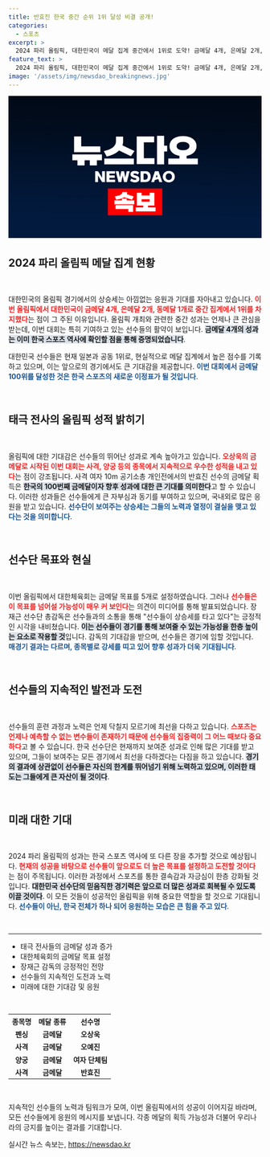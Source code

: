 ```yaml
---
title: 반효진 한국 중간 순위 1위 달성 비결 공개!
categories:
  - 스포츠
excerpt: >
  2024 파리 올림픽, 대한민국이 메달 집계 중간에서 1위로 도약! 금메달 4개, 은메달 2개, 동메달 1개로 일본과 공동 선두. 100번째 금메달을 기록한 16세 신예까지! 태극 전사들의 놀라운 상승세를 놓치지 마세요!
feature_text: >
  2024 파리 올림픽, 대한민국이 메달 집계 중간에서 1위로 도약! 금메달 4개, 은메달 2개, 동메달 1개로 일본과 공동 선두. 100번째 금메달을 기록한 16세 신예까지! 태극 전사들의 놀라운 상승세를 놓치지 마세요!
image: '/assets/img/newsdao_breakingnews.jpg'
---
```


<p><img src="/assets/img/newsdao_breakingnews.jpg" alt="pcversion 속보" /></p>

<h2 data-ke-size="size26">2024 파리 올림픽 메달 집계 현황</h2>

<p data-ke-size="size16">&nbsp;</p>

<p>대한민국의 올림픽 경기에서의 상승세는 아낌없는 응원과 기대를 자아내고 있습니다. <b><span style="color: #ee2323;">이번 올림픽에서 대한민국이 금메달 4개, 은메달 2개, 동메달 1개로 중간 집계에서 1위를 차지했다</span></b>는 점이 그 주된 이유입니다. 올림픽 개최와 관련한 중간 성과는 언제나 큰 관심을 받는데, 이번 대회는 특히 기여하고 있는 선수들의 활약이 보입니다. <b><span style="background-color: #21538527;">금메달 4개의 성과는 이미 한국 스포츠 역사에 확인할 점을 통해 증명되었습니다</span></b>. </p>

<p>대한민국 선수들은 현재 일본과 공동 1위로, 현실적으로 메달 집계에서 높은 점수를 기록하고 있으며, 이는 앞으로의 경기에서도 큰 기대감을 제공합니다. <b><span style="color: #1a5490;">이번 대회에서 금메달 100위를 달성한 것은 한국 스포츠의 새로운 이정표가 될 것입니다</span></b>.</p>

<p data-ke-size="size16">&nbsp;</p>

<h2 data-ke-size="size26">태극 전사의 올림픽 성적 밝히기</h2>

<p data-ke-size="size16">&nbsp;</p>

<p>올림픽에 대한 기대감은 선수들의 뛰어난 성과로 계속 높아가고 있습니다. <b><span style="color: #ee2323;">오상욱의 금메달로 시작된 이번 대회는 사격, 양궁 등의 종목에서 지속적으로 우수한 성적을 내고 있다</span></b>는 점이 강조됩니다. 사격 여자 10m 공기소총 개인전에서의 반효진 선수의 금메달 획득은 <b><span style="background-color: #21538527;">한국의 100번째 금메달이자 향후 성과에 대한 큰 기대를 의미한다</span></b>고 할 수 있습니다. 이러한 성과들은 선수들에게 큰 자부심과 동기를 부여하고 있으며, 국내외로 많은 응원을 받고 있습니다. <b><span style="color: #1a5490;">선수단이 보여주는 상승세는 그들의 노력과 열정이 결실을 맺고 있다는 것을 의미합니다</span></b>.</p>

<p data-ke-size="size16">&nbsp;</p>

<h2 data-ke-size="size26">선수단 목표와 현실</h2>

<p data-ke-size="size16">&nbsp;</p>

<p>이번 올림픽에서 대한체육회는 금메달 목표를 5개로 설정하였습니다. 그러나 <b><span style="color: #ee2323;">선수들은 이 목표를 넘어설 가능성이 매우 커 보인다</span></b>는 의견이 미디어를 통해 발표되었습니다. 장재근 선수단 총감독은 선수들과의 소통을 통해 "선수들이 상승세를 타고 있다"는 긍정적인 시각을 내비쳤습니다. <b><span style="background-color: #21538527;">이는 선수들이 경기를 통해 보여줄 수 있는 가능성을 한층 높이는 요소로 작용할 것</span></b>입니다. 감독의 기대감을 받으며, 선수들은 경기에 임할 것입니다. <b><span style="color: #1a5490;">매경기 결과는 다르며, 종목별로 강세를 띠고 있어 향후 성과가 더욱 기대됩니다</span></b>.</p>

<p data-ke-size="size16">&nbsp;</p>

<h2 data-ke-size="size26">선수들의 지속적인 발전과 도전</h2>

<p data-ke-size="size16">&nbsp;</p>

<p>선수들의 훈련 과정과 노력은 언제 닥칠지 모르기에 최선을 다하고 있습니다. <b><span style="color: #ee2323;">스포츠는 언제나 예측할 수 없는 변수들이 존재하기 때문에 선수들의 집중력이 그 어느 때보다 중요하다</span></b>고 볼 수 있습니다. 한국 선수단은 현재까지 보여준 성과로 인해 많은 기대를 받고 있으며, 그들이 보여주는 모든 경기에서 최선을 다하겠다는 다짐을 하고 있습니다. <b><span style="background-color: #21538527;">경기의 결과에 상관없이 선수들은 자신의 한계를 뛰어넘기 위해 노력하고 있으며, 이러한 태도는 그들에게 큰 자산이 될 것이다</span></b>.</p>

<p data-ke-size="size16">&nbsp;</p>

<h2 data-ke-size="size26">미래 대한 기대</h2>

<p data-ke-size="size16">&nbsp;</p>

<p>2024 파리 올림픽의 성과는 한국 스포츠 역사에 또 다른 장을 추가할 것으로 예상됩니다. <b><span style="color: #ee2323;">현재의 성공을 바탕으로 선수들이 앞으로도 더 높은 목표를 설정하고 도전할 것이다</span></b>는 점이 주목됩니다. 이러한 과정에서 스포츠를 통한 결속감과 자긍심이 한층 강화될 것입니다. <b><span style="background-color: #21538527;">대한민국 선수단의 믿음직한 경기력은 앞으로 더 많은 성과로 회복될 수 있도록 이끌 것이다</span></b>. 이 모든 것들이 성공적인 올림픽을 위해 중요한 역할을 할 것으로 기대됩니다.  <b><span style="color: #1a5490;">선수들이 아닌, 한국 전체가 하나 되어 응원하는 모습은 큰 힘을 주고 있다</span></b>.</p>

<p data-ke-size="size16">&nbsp;</p>

<hr />

<ul>
    <li>태극 전사들의 금메달 성과 증가</li>
    <li>대한체육회의 금메달 목표 설정</li>
    <li>장재근 감독의 긍정적인 전망</li>
    <li>선수들의 지속적인 도전과 노력</li>
    <li>미래에 대한 기대감 및 응원</li>
</ul>

<p data-ke-size="size16">&nbsp;</p>

<table style="width: 100%;">
    <tr>
        <th style="text-align: center; height: 17px;"><b>종목명</b></th>
        <th style="text-align: center; height: 17px;"><b>메달 종류</b></th>
        <th style="text-align: center; height: 17px;"><b>선수명</b></th>
    </tr>
    <tr>
        <td style="text-align: center; height: 17px;"><b>펜싱</b></td>
        <td style="text-align: center; height: 17px;"><b>금메달</b></td>
        <td style="text-align: center; height: 17px;"><b>오상욱</b></td>
    </tr>
    <tr>
        <td style="text-align: center; height: 17px;"><b>사격</b></td>
        <td style="text-align: center; height: 17px;"><b>금메달</b></td>
        <td style="text-align: center; height: 17px;"><b>오예진</b></td>
    </tr>
    <tr>
        <td style="text-align: center; height: 17px;"><b>양궁</b></td>
        <td style="text-align: center; height: 17px;"><b>금메달</b></td>
        <td style="text-align: center; height: 17px;"><b>여자 단체팀</b></td>
    </tr>
    <tr>
        <td style="text-align: center; height: 17px;"><b>사격</b></td>
        <td style="text-align: center; height: 17px;"><b>금메달</b></td>
        <td style="text-align: center; height: 17px;"><b>반효진</b></td>
    </tr>
</table>

<p data-ke-size="size16">&nbsp;</p> 

<p>지속적인 선수들의 노력과 팀워크가 모여, 이번 올림픽에서의 성공이 이어지길 바라며, 모든 선수들에게 응원의 메시지를 보냅니다. 각종 메달의 획득 가능성과 더불어 우리나라의 긍지를 높이는 결과를 기대합니다.</p>
실시간 뉴스 속보는, <a href="https://newsdao.kr" rel="dofollow">https://newsdao.kr</a>


